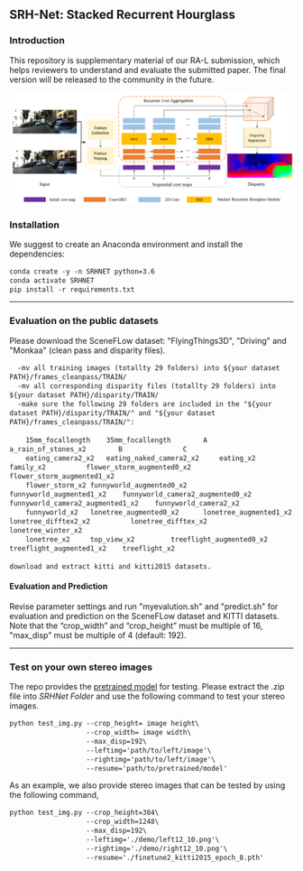 ## SRH-Net: Stacked Recurrent Hourglass

### Introduction

This repository is supplementary material of our RA-L submission, which helps reviewers to understand and evaluate the submitted paper. The final version will be released to the community in the future.

![architect](misc/architect2.png)

### Installation

We suggest to create an  Anaconda environment and install the dependencies:

```
conda create -y -n SRHNET python=3.6
conda activate SRHNET
pip install -r requirements.txt
```

-----

### Evaluation on the public datasets 

Please download the SceneFLow dataset: "FlyingThings3D", "Driving" and "Monkaa" (clean pass and disparity files).

```
  -mv all training images (totallty 29 folders) into ${your dataset PATH}/frames_cleanpass/TRAIN/
  -mv all corresponding disparity files (totallty 29 folders) into ${your dataset PATH}/disparity/TRAIN/
  -make sure the following 29 folders are included in the "${your dataset PATH}/disparity/TRAIN/" and "${your dataset PATH}/frames_cleanpass/TRAIN/":
    
    15mm_focallength	35mm_focallength		A			 a_rain_of_stones_x2		B				C
    eating_camera2_x2	eating_naked_camera2_x2		eating_x2		 family_x2			flower_storm_augmented0_x2	flower_storm_augmented1_x2
    flower_storm_x2	funnyworld_augmented0_x2	funnyworld_augmented1_x2	funnyworld_camera2_augmented0_x2	funnyworld_camera2_augmented1_x2	funnyworld_camera2_x2
    funnyworld_x2	lonetree_augmented0_x2		lonetree_augmented1_x2		lonetree_difftex2_x2		  lonetree_difftex_x2		lonetree_winter_x2
    lonetree_x2		top_view_x2			treeflight_augmented0_x2	treeflight_augmented1_x2  	treeflight_x2	

download and extract kitti and kitti2015 datasets.
```

#### Evaluation and Prediction 

Revise parameter settings and run "myevalution.sh" and "predict.sh" for evaluation and prediction on the SceneFLow dataset and KITTI datasets. Note that the “crop_width” and “crop_height” must be multiple of 16, "max_disp" must be multiple of 4 (default: 192).  

-------

### Test on your own stereo images


The repo provides the [pretrained model](https://drive.google.com/file/d/1Io_UVv0g6mg1LjkwQHCsEr2xoTaBmbKi/view?usp=sharing) for testing. Please extract the .zip file into *SRHNet Folder* and use the following command to test your stereo images.

```
python test_img.py --crop_height= image height\
                   --crop_width= image width\
                   --max_disp=192\
                   --leftimg='path/to/left/image'\
                   --rightimg='path/to/left/image'\
                   --resume='path/to/pretrained/model'
```

As an example, we also provide stereo images that can be tested by using the following command,

```
python test_img.py --crop_height=384\
                   --crop_width=1248\
                   --max_disp=192\
                   --leftimg='./demo/left12_10.png'\
                   --rightimg='./demo/right12_10.png'\
                   --resume='./finetune2_kitti2015_epoch_8.pth'
```
